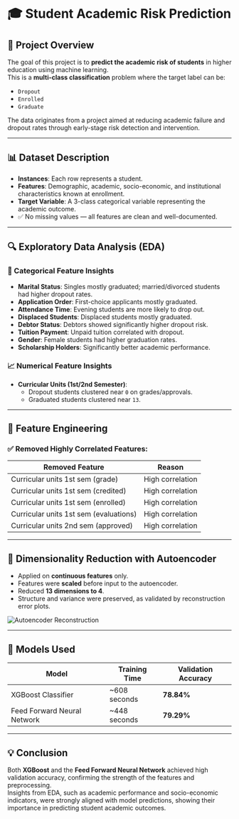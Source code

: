 # 🎓 Student Academic Risk Prediction

## 📘 Project Overview

The goal of this project is to **predict the academic risk of students** in higher education using machine learning.  
This is a **multi-class classification** problem where the target label can be:

- `Dropout`
- `Enrolled`
- `Graduate`

The data originates from a project aimed at reducing academic failure and dropout rates through early-stage risk detection and intervention.

---

## 📊 Dataset Description

- **Instances**: Each row represents a student.
- **Features**: Demographic, academic, socio-economic, and institutional characteristics known at enrollment.
- **Target Variable**: A 3-class categorical variable representing the academic outcome.
- ✅ No missing values — all features are clean and well-documented.

---

## 🔍 Exploratory Data Analysis (EDA)

### 🧩 Categorical Feature Insights

- **Marital Status**: Singles mostly graduated; married/divorced students had higher dropout rates.
- **Application Order**: First-choice applicants mostly graduated.
- **Attendance Time**: Evening students are more likely to drop out.
- **Displaced Students**: Displaced students mostly graduated.
- **Debtor Status**: Debtors showed significantly higher dropout risk.
- **Tuition Payment**: Unpaid tuition correlated with dropout.
- **Gender**: Female students had higher graduation rates.
- **Scholarship Holders**: Significantly better academic performance.

### 📈 Numerical Feature Insights

- **Curricular Units (1st/2nd Semester)**:
  - Dropout students clustered near `0` on grades/approvals.
  - Graduated students clustered near `13`.

---

## 📌 Feature Engineering

### ✅ Removed Highly Correlated Features:

| Removed Feature                        | Reason         |
|----------------------------------------|----------------|
| Curricular units 1st sem (grade)       | High correlation |
| Curricular units 1st sem (credited)    | High correlation |
| Curricular units 1st sem (enrolled)    | High correlation |
| Curricular units 1st sem (evaluations) | High correlation |
| Curricular units 2nd sem (approved)    | High correlation |

---

## 🧬 Dimensionality Reduction with Autoencoder

- Applied on **continuous features** only.
- Features were **scaled** before input to the autoencoder.
- Reduced **13 dimensions to 4**.
- Structure and variance were preserved, as validated by reconstruction error plots.

![Autoencoder Reconstruction](https://github.com/user-attachments/assets/6f46e807-8463-4bda-819d-e3881f681f55)

---

## 🧠 Models Used

| **Model**                    | **Training Time** | **Validation Accuracy** |
|------------------------------|-------------------|--------------------------|
| XGBoost Classifier           | ~608 seconds      | **78.84%**               |
| Feed Forward Neural Network  | ~448 seconds      | **79.29%**               |

---

## 💡 Conclusion

Both **XGBoost** and the **Feed Forward Neural Network** achieved high validation accuracy, confirming the strength of the features and preprocessing.  
Insights from EDA, such as academic performance and socio-economic indicators, were strongly aligned with model predictions, showing their importance in predicting student academic outcomes.



